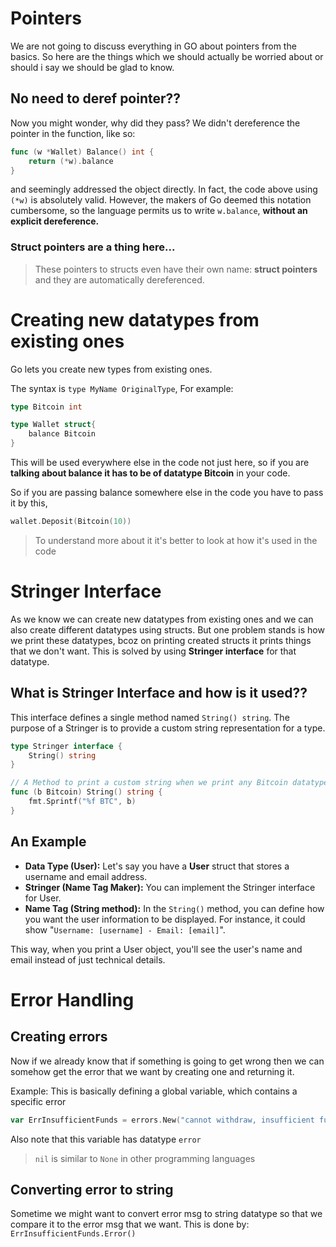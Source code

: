 # Pointers 

We are not going to discuss everything in GO about pointers from the basics. 
So here are the things which we should actually be worried about or should i say we should be glad to know.

## No need to deref pointer??

Now you might wonder, why did they pass? We didn't dereference the pointer in the function, like so:

```go
func (w *Wallet) Balance() int {
	return (*w).balance
}
```

and seemingly addressed the object directly. 
In fact, the code above using `(*w)` is absolutely valid. 
However, the makers of Go deemed this notation cumbersome, so the language permits us to write `w.balance`, **without an explicit dereference.** 

### Struct pointers are a thing here...

>These pointers to structs even have their own name: **struct pointers** and they are automatically dereferenced.

# Creating new datatypes from existing ones

Go lets you create new types from existing ones.

The syntax is `type MyName OriginalType`, For example:

```go
type Bitcoin int

type Wallet struct{
    balance Bitcoin
}
```

This will be used everywhere else in the code not just here, so if you are **talking about balance it has to be of datatype Bitcoin** in your code.

So if you are passing balance somewhere else in the code you have to pass it by this, 

```go
wallet.Deposit(Bitcoin(10))
```

> To understand more about it it's better to look at how it's used in the code

# Stringer Interface

As we know we can create new datatypes from existing ones and we can also create different datatypes using structs. 
But one problem stands is how we print these datatypes, bcoz on printing created structs it prints things that we don't want.
This is solved by using **Stringer interface** for that datatype. 

## What is Stringer Interface and how is it used??

This interface defines a single method named `String() string`. 
The purpose of a Stringer is to provide a custom string representation for a type.

```go
type Stringer interface {
	String() string
}

// A Method to print a custom string when we print any Bitcoin datatype
func (b Bitcoin) String() string {
    fmt.Sprintf("%f BTC", b)
}
```

## An Example 

- **Data Type (User):** Let's say you have a **User** struct that stores a username and email address.
- **Stringer (Name Tag Maker):** You can implement the Stringer interface for User.
- **Name Tag (String method):** In the `String()` method, you can define how you want the user information to be displayed. For instance, it could show "`Username: [username] - Email: [email]`".

This way, when you print a User object, you'll see the user's name and email instead of just technical details.

# Error Handling

## Creating errors

Now if we already know that if something is going to get wrong then we can somehow get the error that we want by creating one and returning it.

Example: 
This is basically defining a global variable, which contains a specific error
```go
var ErrInsufficientFunds = errors.New("cannot withdraw, insufficient funds")
```
Also note that this variable has datatype `error`

> `nil` is similar to `None` in other programming languages

## Converting error to string

Sometime we might want to convert error msg to string datatype so that we compare it to the error msg that we want.
This is done by: `ErrInsufficientFunds.Error()`